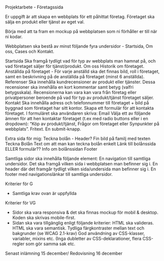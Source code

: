 Projektarbete - Företagssida

Er uppgift är att skapa en webbplats för ett påhittat företag. Företaget ska sälja en produkt eller tjänst av eget val.

Börja med att ta fram en mockup på webbplatsen som ni förhåller er till när ni kodar.

Webbplatsen ska bestå av minst följande fyra undersidor - Startsida, Om oss, Cases och Kontakt.

Startsida
Ska framgå tydligt vad för typ av webbplats man hamnat på, och vad företaget säljer för tjänst/produkt.
Om oss
Historik om företaget.
Anställda på företaget - För varje anställd ska det finnas bild, roll i företaget, samt en beskrivning på de anställda på företaget (minst 6 anställda).
Referenser
Ska innehålla kundrecensioner av produkt eller tjänster. Dessa recensioner ska innehålla en kort kommentar samt betyg (valfri betygsskala). Recensionerna kan vara kan vara från företag eller privatpersoner beroende på vad för typ av produkt/tjänst företaget säljer.
Kontakt
Ska innehålla adress och telefonnummer till företaget + bild på byggnad som företaget har sitt kontor.
Skapa ett formulär för att kontakta företaget. I formuläret ska användaren skriva:
Email
Välja ett av följande ämnen för att hen kontaktar företaget (t.ex med radio buttons eller i en dropdown): “Köp av produkt/tjänst, Frågor om företaget eller Synpunkter på webbplats”.
Fritext.
En submit-knapp.

Extra sida för mig:
Teckna bolån -
Header?
Fin bild på familj med texten Teckna Bolån
Text om att man kan teckna bolån enkelt
Länk till bolånssida ELLER formulär??
Info om bolånssidan
Footer

Samtliga sidor ska innehålla följande element:
En navigation till samtliga undersidor. Det ska framgå vilken sida i webbplatsen man befinner sig i.
En header där det framgår tydligt vilken sida/undersida man befinner sig i.
En footer med navigationslänkar till samtliga undersidor.

Kriterier för G

- Samtliga krav ovan är uppfyllda

Kriterier för VG

- Sidor ska vara responsiva & det ska finnas mockup för mobil & desktop. Koden ska skrivas mobile-first.
- Sidan ska vara tillgänglig enligt följande kriterier:
  HTML ska valideras.
  HTML ska vara semantisk.
  Tydliga färgkontraster mellan text och bakgrunder (se WCAG 2.1-krav)
  God användning av CSS-klasser, variabler, mixins etc. (Inga dubletter av CSS-deklarationer, flera CSS-regler som gör samma sak etc.

Senast inlämning 15 december/ Redovisning 16 december
